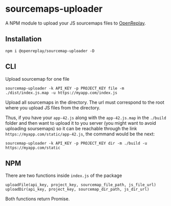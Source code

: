 # sourcemaps-uploader

A NPM module to upload your JS sourcemaps files to [OpenReplay](https://openreplay.com/).

## Installation

```
npm i @openreplay/sourcemap-uploader -D
```

## CLI

Upload sourcemap for one file

```
sourcemap-uploader -k API_KEY -p PROJECT_KEY file -m ./dist/index.js.map -u https://myapp.com/index.js
```

Upload all sourcemaps in the directory. The url must correspond to the root where you upload JS files from the directory.

Thus, if you have your `app-42.js` along with  the `app-42.js.map` in the `./build` folder and then want to upload it to you server (you might want to avoid uploading soursemaps) so it can be reachable through the link `https://myapp.com/static/app-42.js`, the command would be the next:

```
sourcemap-uploader -k API_KEY -p PROJECT_KEY dir -m ./build -u https://myapp.com/static
```


## NPM

There are two functions inside `index.js` of the package

```
uploadFile(api_key, project_key, sourcemap_file_path, js_file_url)
uploadDir(api_key, project_key, sourcemap_dir_path, js_dir_url)
```

Both functions return Promise.
